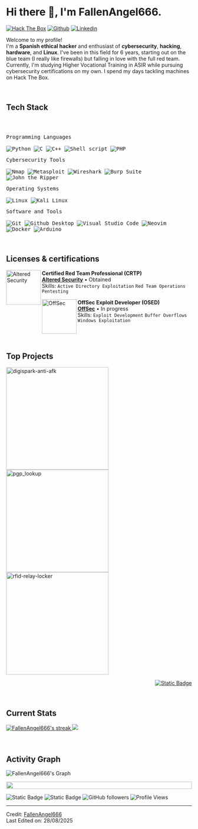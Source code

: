 <h1>Hi there 👋, I'm FallenAngel666.</h1>

<!-- Header Links -->
[![Hack The Box](https://img.shields.io/badge/-Hack%20The%20Box-green?style=flat&logo=appveyor&logoColor=white)](https://app.hackthebox.com/profile/1728618)
[![Github](https://img.shields.io/badge/-Github-000?style=flat&logo=Github&logoColor=white)](https://github.com/Fallenangel666-htb)
[![Linkedin](https://img.shields.io/badge/-LinkedIn-blue?style=flat&logo=Linkedin&logoColor=white)](https://www.linkedin.com/in/pedro-marquina-martin-93a087364/)



<!-- Short Bio -->
<p>Welcome to my profile! </br> I'm a <b>Spanish ethical hacker</b> and enthusiast of <b>cybersecurity</b>, <b>hacking</b>, <b>hardware</b>, and <b>Linux</b>. I've been in this field for 6 years, starting out on the blue team (I really like firewalls) but falling in love with the full red team. Currently, I'm studying Higher Vocational Training in ASIR while pursuing cybersecurity certifications on my own. I spend my days tackling machines on Hack The Box.</p>


<!-- Tech Stack -->
</br>
<h2>Tech Stack</h2>

<div>
	<p style="display: inline-block;">
	<p>
		<kbd>
			<kbd>Programming Languages</kbd>
			<br>
			<br>
			<img alt="Python" src="https://img.shields.io/badge/Python-05122A?style=flat&logo=python">
			<img alt="C" src="https://img.shields.io/badge/C-05122A?logo=c&style=flat">
			<img alt="C++" src="https://img.shields.io/badge/C%2B%2B-05122A?logo=cplusplus&style=flat">
			<img src="https://img.shields.io/badge/Shell%20Script-05122A?style=flat&logo=gnu-bash&logoColor=white" alt="Shell script">
			<img alt="PHP" src="https://img.shields.io/badge/PHP-05122A?style=flat&logo=php">
		</kbd>
	</p>
	<p>
		<kbd>
			<kbd>Cybersecurity Tools</kbd>
			<br>
			<br>
			<img alt="Nmap" src="https://img.shields.io/badge/Nmap-05122A?style=flat&logo=nmap">
			<img alt="Metasploit" src="https://img.shields.io/badge/Metasploit-05122A?style=flat&logo=metasploit">
			<img alt="Wireshark" src="https://img.shields.io/badge/Wireshark-05122A?style=flat&logo=wireshark">
			<img alt="Burp Suite" src="https://img.shields.io/badge/Burp%20Suite-05122A?style=flat&logo=burpsuite">
			<img alt="John the Ripper" src="https://img.shields.io/badge/John%20the%20Ripper-05122A?style=flat">
		</kbd>
	</p>
	<p>
		<kbd>
			<kbd>Operating Systems</kbd>
			<br>
			<br>
			<img alt="Linux" src="https://img.shields.io/badge/Linux-05122A?style=flat&logo=linux">
			<img alt="Kali Linux" src="https://img.shields.io/badge/Kali%20Linux-05122A?style=flat&logo=kalilinux">
		</kbd>
	</p>
	<p>
		<kbd>
			<kbd>Software and Tools</kbd>
			<br>
			<br>
			<img alt="Git" src="https://img.shields.io/badge/Git-05122A?style=flat&logo=Git">
			<img alt="Github Desktop" src="https://img.shields.io/badge/Github%20Desktop-05122A?style=flat&logo=Github">
			<img alt="Visual Studio Code" src="https://img.shields.io/badge/Visual%20Studio%20Code-05122A?style=flat&logo=Visual%20Studio%20Code">
			<img alt="Neovim" src="https://img.shields.io/badge/Neovim-05122A?style=flat&logo=Neovim">
			<img alt="Docker" src="https://img.shields.io/badge/Docker-05122A?style=flat&logo=docker">
			<img alt="Arduino" src="https://img.shields.io/badge/Arduino-05122A?style=flat&logo=arduino">
		</kbd>
	</p>
    </p>
</div>


<!-- Licenses & certifications -->
</br>
<h2>Licenses & certifications</h2>

[<img align="left" height="94px" width="94px" alt="Altered Security" src="https://media.licdn.com/dms/image/C4E0BAQEvX9v0uI5yPA/company-logo_200_200/0/1630649394670/altered_security_logo?e=1723680000&v=beta&t=2zS3z0sB3z0z0sB3z0z0sB3z0z0sB3z0z0sB3z0z0s"/>](https://alteredsecurity.com/)
**Certified Red Team Professional (CRTP)** \
[**Altered Security**](https://alteredsecurity.com/)  • Obtained\
Skills: `Active Directory Exploitation` `Red Team Operations` `Pentesting`

[<img align="left" height="94px" width="94px" alt="OffSec" src="https://media.licdn.com/dms/image/C560BAQHQYa-3EY_aaQ/company-logo_200_200/0/1630633790917/university_of_california_at_san_diego_logo?e=1723680000&v=beta&t=X_5Qx4h6UBPAShe291vknG4p8tGYC79r2en8cDoLtAQ"/>](https://www.offsec.com/)
**OffSec Exploit Developer (OSED)** \
[**OffSec**](https://www.offsec.com/) • In progress \
Skills: `Exploit Development` `Buffer Overflows` `Windows Exploitation`

<br>


<!-- Top Projects List -->
</br>
<h2>Top Projects</h2>
<p>
  <a href="https://github.com/FallenAngel666/digispark-anti-afk"><img width="278" src="https://denvercoder1-github-readme-stats.vercel.app/api/pin/?username=FallenAngel666&repo=digispark-anti-afk&theme=dark&bg_color=0D1017&title_color=E8EDF3&hide_border=false&icon_color=E8EDF3&show_icons=false&border_radius=0" alt="digispark-anti-afk"></a>
  <a href="https://github.com/FallenAngel666/pgp_lookup">
	  <img width="278" src="https://denvercoder1-github-readme-stats.vercel.app/api/pin/?username=FallenAngel666&repo=pgp_lookup&theme=dark&bg_color=0D1017&title_color=E8EDF3&hide_border=false&icon_color=E8EDF3&show_icons=false&border_radius=0" alt="pgp_lookup"></a>
  <a href="https://github.com/FallenAngel666/rfid-relay-locker">
	  <img width="278" src="https://denvercoder1-github-readme-stats.vercel.app/api/pin/?username=FallenAngel666&repo=rfid-relay-locker&theme=dark&bg_color=0D1017&title_color=E8EDF3&hide_border=false&icon_color=E8EDF3&show_icons=false&border_radius=0" alt="rfid-relay-locker">
  </a>
  </br>

  
  </p>
  <p align="right">
    <a href="https://github.com/FallenAngel666?tab=repositories"><img alt="Static Badge" src="https://img.shields.io/badge/All%20Projects-05122A?style=flat-square"></a>
  </p>


<!-- Current Stats card -->
</br>
<h2>Current Stats</h2>

<div>
<a href="https://github.com/FallenAngel666">
      <img alt="FallenAngel666's streak" src="https://github-readme-streak-stats-9m8ugfa77-denvercoder1.vercel.app/?user=FallenAngel666&theme=monokai-metallian&border_radius=0&card_width=417&card_height=194&background=0D1017&fire=E8EDF3&currStreakNum=E8EDF3&sideNums=E8EDF3&currStreakLabel=E8EDF3&sideLabels=E8EDF3F0&dates=E8EDF3D5&ring=E8EDF3F0&card_width=400&card_height=195"/>
    </a>
  <a href="https://github.com/FallenAngel666">
<img src="https://github-readme-stats.vercel.app/api?username=FallenAngel666&show_icons=true&bg_color=0D1017&border_radius=0&text_color=E8EDF3D5&title_color=E8EDF3&icon_color=E8EDF3&hide_border=false&card_width=414&card_height=195"/>
    </a>
</div>



<!-- Activity Graph card -->
</br>
</br>
<h2>Activity Graph</h2>

![FallenAngel666's Graph](https://github-readme-activity-graph.vercel.app/graph?username=FallenAngel666&custom_title=FallenAngel666's%20GitHub%20Activity%20Graph&bg_color=0d1017&color=e8edf3&line=e8edf3&point=e8edf3&area_color=FFFFFF&title_color=FFFFFF&area=true)

<img src="https://i.imgur.com/dBaSKWF.gif" height="20" width="100%">

![Static Badge](https://img.shields.io/badge/Thanks%20for%20visiting!-05122A)
![Static Badge](https://img.shields.io/badge/Star%20%E2%AD%90%20some%20repositories%20you%20find%20helpful!%20-05122A)
![GitHub followers](https://img.shields.io/github/followers/FallenAngel666?style=flat&logo=github&color=05122A&labelColor=05122A)
![Profile Views](https://komarev.com/ghpvc/?username=FallenAngel666&style=flat&labelolor=05122A&color=05122A)

------
Credit: [FallenAngel666](https://github.com/FallenAngel666) \
Last Edited on: 28/08/2025
